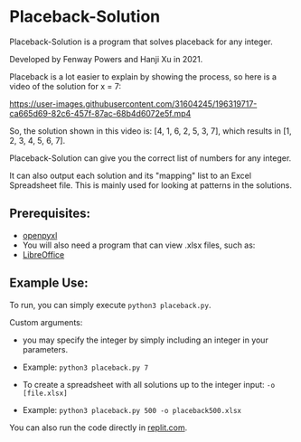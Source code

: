 # Placeback-Solution

Placeback-Solution is a program that solves placeback for any integer.

Developed by Fenway Powers and Hanji Xu in 2021.

Placeback is a lot easier to explain by showing the process, so here is a video of the solution for x = 7:

https://user-images.githubusercontent.com/31604245/196319717-ca665d69-82c6-457f-87ac-68b4d6072e5f.mp4

So, the solution shown in this video is: [4, 1, 6, 2, 5, 3, 7], which results in [1, 2, 3, 4, 5, 6, 7].

Placeback-Solution can give you the correct list of numbers for any integer.

It can also output each solution and its "mapping" list to an Excel Spreadsheet file. This is mainly used for looking at patterns in the solutions.

## Prerequisites: 

* [openpyxl](https://openpyxl.readthedocs.io/en/stable/)
* You will also need a program that can view .xlsx files, such as:
* [LibreOffice](https://www.libreoffice.org/)

## Example Use: 

To run, you can simply execute `python3 placeback.py`.

Custom arguments:
* you may specify the integer by simply including an integer in your parameters.
* Example: `python3 placeback.py 7`

* To create a spreadsheet with all solutions up to the integer input: `-o [file.xlsx]`
* Example: `python3 placeback.py 500 -o placeback500.xlsx`

You can also run the code directly in [replit.com](https://replit.com/@FenwayPowers/Placeback-Solution).

